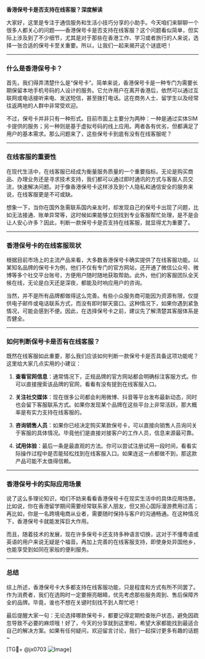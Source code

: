 **香港保号卡是否支持在线客服？深度解读**

大家好，这里是专注于通信服务和生活小技巧分享的小助手。今天咱们来聊聊一个很多人都关心的问题——香港保号卡是否支持在线客服？这个问题看似简单，但实际上涉及到了不少细节，尤其是对于那些在香港工作、学习或者旅行的人来说，选择一张合适的保号卡至关重要。所以，让我们一起来揭开这个谜底吧！

---

### 什么是香港保号卡？

首先，我们得弄清楚什么是“保号卡”。简单来说，香港保号卡是一种专门为需要长期保留本地手机号码的人设计的服务。它允许用户在离开香港后，依然可以通过互联网或电话接听来电、发送短信，甚至拨打电话。这在商务人士、留学生以及经常往返两地的人群中非常受欢迎。

不过，保号卡并非只有一种形式。目前市面上主要分为两种：一种是通过实体SIM卡提供的服务；另一种则是基于虚拟号码的线上应用。两者各有优劣，但都满足了用户的基本需求。那么问题来了，这些保号卡到底有没有在线客服呢？

---

### 在线客服的重要性

在现代生活中，在线客服已经成为衡量服务质量的一个重要指标。无论是购买商品、办理业务还是寻求技术支持，我们都可以通过即时通讯的方式与客服人员交流，快速解决问题。对于像香港保号卡这样涉及到个人隐私和通信安全的服务来说，在线客服更是不可或缺。

想象一下，当你在国外急需联系国内亲友时，却发现自己的保号卡出现了问题，比如无法接通、账单异常等，这时候如果能够立刻找到专业客服帮忙处理，是不是会让人安心许多？因此，判断一款保号卡是否支持在线客服，就显得尤为重要了。

---

### 香港保号卡的在线客服现状

根据目前市场上的主流产品来看，大多数香港保号卡确实提供了在线客服功能。以某知名品牌的保号卡为例，他们不仅有专门的官方网站，还开通了微信公众号、微博等多个社交平台账号，方便用户随时随地获取帮助。此外，他们的客服团队全天候在线，无论是白天还是深夜，都能及时响应用户的咨询。

当然，并不是所有品牌都做得这么完善。有些小众服务商可能因为资源有限，仅提供电子邮件或电话联系方式，而没有即时聊天窗口。这种情况下，如果你遇到紧急情况，可能会感到不便。因此，在选择保号卡之前，建议先了解清楚其客服体系是否健全。

---

### 如何判断保号卡是否有在线客服？

既然在线客服如此重要，那么我们应该如何判断一款保号卡是否具备这项功能呢？这里给大家几点实用的小建议：

1. **查看官网信息**：通常情况下，正规品牌的官方网站都会明确标注客服方式。你可以直接搜索该品牌的官网，看看有没有提到在线客服入口。
   
2. **关注社交媒体**：现在很多公司都会利用微博、抖音等平台发布最新动态，同时也会留下客服联系方式。如果你发现某个品牌在这些平台上非常活跃，那大概率是有实力支持在线客服的。

3. **咨询销售人员**：如果你已经决定购买某款保号卡，可以直接向销售人员询问关于客服的具体情况。毕竟他们是直接对接客户的工作人员，信息来源最可靠。

4. **试用体验**：最后一条是最直观的方法。你可以尝试注册试用一段时间，看看实际操作过程中是否能轻松找到在线客服入口。如果连这一点都做不到，那这款产品可能不太值得信赖。

---

### 香港保号卡的实际应用场景

说了这么多理论知识，咱们不妨来看看香港保号卡在现实生活中的具体应用场景。比如说，你在香港留学期间需要经常联系家人朋友，但又担心国际漫游费用过高；再比如，你是一名跨境电商从业者，需要随时保持与客户的沟通畅通。在这种情况下，香港保号卡就能发挥巨大作用。

而且，随着技术的发展，现在许多保号卡还支持多种语言切换，这对于不懂粤语或英语的用户来说无疑是个福音。再加上完善的在线客服支持，即使身处异国他乡，也能享受到如同在家般的便利服务。

---

### 总结

综上所述，香港保号卡大多都支持在线客服功能，只是程度和方式有所不同罢了。作为消费者，我们在选购时一定要擦亮眼睛，优先考虑那些服务周到、售后保障齐全的品牌。毕竟，谁也不想在关键时刻找不到人帮忙吧！

最后提醒大家一句：无论选择哪款保号卡，都要记得定期检查账户状态，避免因疏忽导致不必要的麻烦哦！好了，今天的分享就到这里啦，希望大家都能找到最适合自己的解决方案。如果有任何疑问，欢迎留言讨论，我们一起探讨更多有趣的话题~

[TG💪+ @jx0703 ![Image](https://github.com/user-attachments/assets/dbca1d08-cadb-493c-b0ec-ad6f7a83f270)]